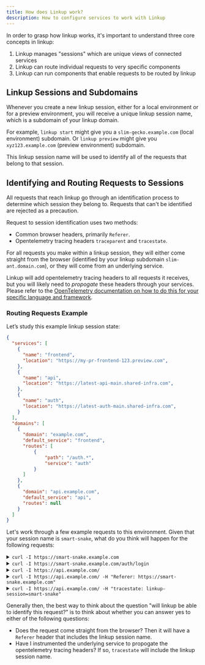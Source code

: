 ```yaml
---
title: How does Linkup work?
description: How to configure services to work with Linkup
---
```


In order to grasp how linkup works, it's important to understand three core concepts in linkup:

1. Linkup manages "sessions" which are unique views of connected services
2. Linkup can route individual requests to very specific components
3. Linkup can run components that enable requests to be routed by linkup

## Linkup Sessions and Subdomains

Whenever you create a new linkup session, either for a local environment or for a preview environment, you will receive a unique linkup session name, which is a subdomain of your linkup domain.

For example, `linkup start` might give you a `slim-gecko.example.com` (local environment) subdomain. Or `linkup preview` might give you `xyz123.example.com` (preview environment) subdomain.

This linkup session name will be used to identify all of the requests that belong to that session.

## Identifying and Routing Requests to Sessions

All requests that reach linkup go through an identification process to determine which session they belong to. Requests that can't be identified are rejected as a precaution.

Request to session identification uses two methods:

- Common browser headers, primarily `Referer`.
- Opentelemetry tracing headers `traceparent` and `tracestate`.

For all requests you make within a linkup session, they will either come straight from the browser (identified by your linkup subdomain `slim-ant.domain.com`), or they will come from an underlying service.

Linkup will add opentelemetry tracing headers to all requests it receives, but you will likely need to _propogate_ these headers through your services. Please refer to the [OpenTelemetry documentation on how to do this for your specific language and framework](https://opentelemetry.io/docs/languages/).


### Routing Requests Example

Let’s study this example linkup session state:

```json
{
  "services": [
    {
      "name": "frontend",
      "location": "https://my-pr-frontend-123.preview.com",
    },
    {
      "name": "api",
      "location": "https://latest-api-main.shared-infra.com",
    },
    {
      "name": "auth",
      "location": "https://latest-auth-main.shared-infra.com",
    }
  ],
  "domains": [
    {
      "domain": "example.com",
      "default_service": "frontend",
      "routes": [
	      {
		      "path": "/auth.*",
		      "service": "auth"
	      }
      ]
    },
    {
      "domain": "api.example.com",
      "default_service": "api",
      "routes": null
    }
  ]
}
```

Let's work through a few example requests to this environment. Given that your session name is `smart-snake`, what do you think will happen for the following requests:

<details>
  <summary><code>curl -I https://smart-snake.example.com</code></summary>
  <p>HTTP <code>200</code>, routed to <code>frontend</code> service</p>
</details>

<details>
  <summary><code>curl -I https://smart-snake.example.com/auth/login</code></summary>
  <p>HTTP <code>200</code>, routed to <code>auth</code> service</p>
</details>


<details>
  <summary><code>curl -I https://api.example.com/</code></summary>
  <p>HTTP <code>422</code>, no way to identify session</p>
</details>

<details>
  <summary><code>curl -I https://api.example.com/ -H "Referer: https://smart-snake.example.com"</code></summary>
  <p>HTTP <code>200</code>, routed to <code>api</code> service</p>
</details>

<details>
  <summary><code>curl -I https://api.example.com/ -H "tracestate: linkup-session=smart-snake"</code></summary>
  <p>HTTP <code>200</code>, routed to <code>api</code> service</p>
</details>

Generally then, the best way to think about the question "will linkup be able to identify this request?" is to think about whether you can answer yes to either of the following questions:

- Does the request come straight from the browser? Then it will have a `Referer` header that includes the linkup session name.
- Have I instrumented the underlying service to propogate the opentelemetry tracing headers? If so, `tracestate` will include the linkup session name.
